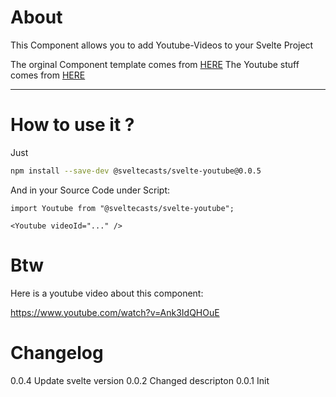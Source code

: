 # About

This Component allows you to add Youtube-Videos to your Svelte Project

The orginal Component template comes from [HERE](https://github.com/sveltejs/component-template)
The Youtube stuff comes from [HERE](https://developers.google.com/youtube/iframe_api_reference)

---

# How to use it ?

Just

```bash
npm install --save-dev @sveltecasts/svelte-youtube@0.0.5

````

And in your Source Code under Script:

```
import Youtube from "@sveltecasts/svelte-youtube";

<Youtube videoId="..." />
```


# Btw

Here is a youtube video about this component:

https://www.youtube.com/watch?v=Ank3IdQHOuE

# Changelog

0.0.4 Update svelte version
0.0.2 Changed descripton
0.0.1 Init
